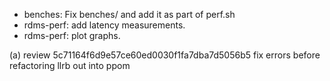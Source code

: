 * benches: Fix benches/ and add it as part of perf.sh
* rdms-perf: add latency measurements.
* rdms-perf: plot graphs.

(a) review 5c71164f6d9e57ce60ed0030f1fa7dba7d5056b5
        fix errors before refactoring llrb out into ppom
